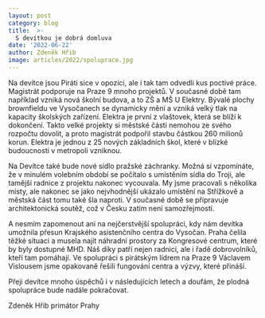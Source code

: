 ```yaml
---
layout: post
category: blog
title:  >-
  S devítkou je dobrá domluva
date: '2022-06-22'
author: Zdeněk Hřib
image: articles/2022/spoluprace.jpg
---
```

Na devítce jsou Piráti sice v opozici, ale i tak tam odvedli kus poctivé práce. Magistrát podporuje na Praze 9 mnoho projektů. V současné době tam například vzniká nová školní budova, a to ZŠ a MŠ U Elektry. Bývalé plochy brownfieldu ve Vysočanech se dynamicky mění a vzniká velký tlak na kapacity školských zařízení. Elektra je první z vlaštovek, která se blíží k dokončení. Takto velké projekty si městské části nemohou ze svého rozpočtu dovolit, a proto magistrát podpořil stavbu částkou 260 milionů korun. Elektra je jednou z 25 nových základních škol, které v blízké
budoucnosti v metropoli vzniknou.

Na Devítce také bude nové sídlo pražské záchranky. Možná si vzpomínáte, že v minulém volebním období se počítalo s umístěním sídla do Troji, ale
tamější radnice z projektu nakonec vycouvala. My jsme pracovali s několika místy, ale nakonec se jako nejvhodnější ukázalo umístění na Střížkově a městská část tomu také šla naproti. V současné době se připravuje architektonická soutěž, což v Česku zatím není samozřejmostí.

A nesmím zapomenout ani na nejčerstvější spolupráci, kdy nám devítka umožnila přesun Krajského asistenčního centra do Vysočan. Praha čelila těžké
situaci a musela najít náhradní prostory za Kongresové centrum, které by byly dostupné MHD. Náš díky patří nejen radnici, ale i řadě dobrovolníků, kteří tam pomáhají. Ve spolupráci s pirátským lídrem na Praze 9 Václavem Vislousem jsme opakovaně řešili fungování centra a výzvy, které přináší.

Přeji devítce mnoho úspěchů i v následujících letech a doufám, že plodná spolupráce bude nadále pokračovat.

Zdeněk Hřib
primátor Prahy
